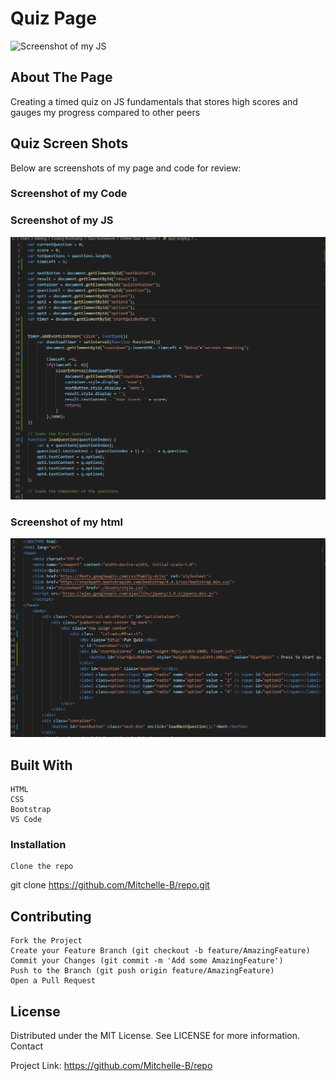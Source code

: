 
# Quiz Page #

![Screenshot of my JS](./assets/quiz.gif)

## About The Page ## 

Creating a timed quiz on JS fundamentals that stores high scores and gauges my progress compared to other peers

## Quiz Screen Shots ##

Below are screenshots of my page and code for review:

### Screenshot of my Code ###

### Screenshot of my JS ###

![Screenshot of my JS](./assets/snipofjs.PNG)

### Screenshot of my html

![Screenshot of my HTML](./assets/snipofhtml.PNG)

## Built With ##

    HTML 
    CSS 
    Bootstrap
    VS Code


### Installation ###

    Clone the repo

git clone https://github.com/Mitchelle-B/repo.git

## Contributing ##

    Fork the Project
    Create your Feature Branch (git checkout -b feature/AmazingFeature)
    Commit your Changes (git commit -m 'Add some AmazingFeature')
    Push to the Branch (git push origin feature/AmazingFeature)
    Open a Pull Request

## License ##

Distributed under the MIT License. See LICENSE for more information.
Contact

Project Link: https://github.com/Mitchelle-B/repo

